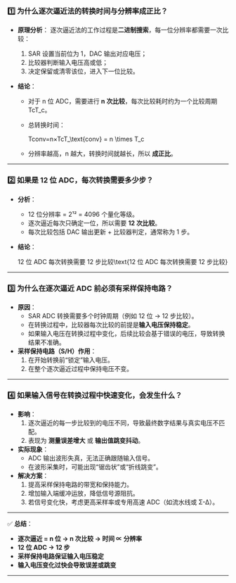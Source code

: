 ### 1️⃣ **为什么逐次逼近法的转换时间与分辨率成正比？**

- **原理分析**：
   逐次逼近法的工作过程是**二进制搜索**，每一位分辨率都需要一次比较：

  1. SAR 设置当前位为 1，DAC 输出对应电压；
  2. 比较器判断输入电压高或低；
  3. 决定保留或清零该位，进入下一位比较。

- **结论**：

  - 对于 n 位 ADC，需要进行 **n 次比较**，每次比较耗时约为一个比较周期 TcT_c。

  - 总转换时间：

    Tconv=n×TcT_\text{conv} = n \times T_c

  - 分辨率越高，n 越大，转换时间就越长，所以 **成正比**。

------

### 2️⃣ **如果是 12 位 ADC，每次转换需要多少步？**

- **分析**：

  - 12 位分辨率 = 2¹² = 4096 个量化等级。
  - 逐次逼近每次只确定一位，所以需要 **12 次比较**。
  - 每次比较包括 DAC 输出更新 + 比较器判定，通常称为 1 步。

- **结论**：

  12 位 ADC 每次转换需要 12 步比较\text{12 位 ADC 每次转换需要 12 步比较}

------

### 3️⃣ **为什么在逐次逼近 ADC 前必须有采样保持电路？**

- **原因**：
  - SAR ADC 转换需要多个时钟周期（例如 12 位 → 12 步比较）。
  - 在转换过程中，比较器每次比较的前提是**输入电压保持稳定**。
  - 如果输入电压在转换过程中变化，后续比较会基于错误的电压，导致转换结果不准确。
- **采样保持电路（S/H）作用**：
  1. 在开始转换前“锁定”输入电压。
  2. 在整个逐次逼近过程中保持电压不变。

------

### 4️⃣ **如果输入信号在转换过程中快速变化，会发生什么？**

- **影响**：
  1. 逐次逼近的每一步比较到的电压不同，导致最终数字结果与真实电压不匹配。
  2. 表现为 **测量误差增大** 或 **输出值跳变抖动**。
- **实际现象**：
  - ADC 输出波形失真，无法正确跟随输入信号。
  - 在波形采集时，可能出现“锯齿状”或“折线跳变”。
- **解决方案**：
  1. 提高采样保持电路的带宽和保持能力。
  2. 增加输入端缓冲运放，降低信号源阻抗。
  3. 若信号变化快，考虑更高采样率或专用高速 ADC（如流水线或 Σ-Δ）。

------

✅ **总结**：

- **逐次逼近 = n 位 → n 次比较 → 时间 ∝ 分辨率**
- **12 位 ADC → 12 步**
- **采样保持电路保证输入电压稳定**
- **输入电压变化过快会导致误差或跳变**

------

